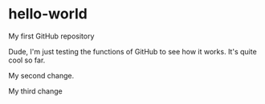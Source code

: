hello-world
===========

My first GitHub repository

Dude, I'm just testing the functions of GitHub to see how it works. It's quite cool so far.

My second change.

My third change
